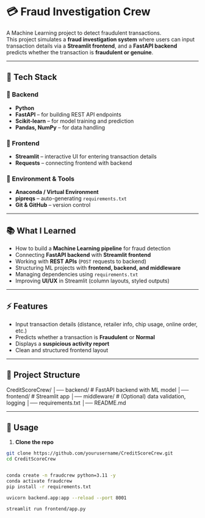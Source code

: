 # 💳 Fraud Investigation Crew  

A Machine Learning project to detect fraudulent transactions.  
This project simulates a **fraud investigation system** where users can input transaction details via a **Streamlit frontend**, and a **FastAPI backend** predicts whether the transaction is **fraudulent or genuine**.

---

## 🚀 Tech Stack  

### 🔹 Backend
- **Python**
- **FastAPI** – for building REST API endpoints  
- **Scikit-learn** – for model training and prediction  
- **Pandas, NumPy** – for data handling  

### 🔹 Frontend
- **Streamlit** – interactive UI for entering transaction details  
- **Requests** – connecting frontend with backend  

### 🔹 Environment & Tools
- **Anaconda / Virtual Environment**
- **pipreqs** – auto-generating `requirements.txt`  
- **Git & GitHub** – version control  

---

## 📚 What I Learned  

- How to build a **Machine Learning pipeline** for fraud detection  
- Connecting **FastAPI backend** with **Streamlit frontend**  
- Working with **REST APIs** (`POST` requests to backend)  
- Structuring ML projects with **frontend, backend, and middleware**  
- Managing dependencies using `requirements.txt`  
- Improving **UI/UX** in Streamlit (column layouts, styled outputs)  

---

## ⚡ Features  

- Input transaction details (distance, retailer info, chip usage, online order, etc.)  
- Predicts whether a transaction is **Fraudulent** or **Normal**  
- Displays a **suspicious activity report**  
- Clean and structured frontend layout  

---

## 📂 Project Structure  

CreditScoreCrew/
│── backend/ # FastAPI backend with ML model
│── frontend/ # Streamlit app
│── middleware/ # (Optional) data validation, logging
│── requirements.txt
│── README.md


---

## 🎯 Usage  

1. **Clone the repo**  
```bash
git clone https://github.com/yourusername/CreditScoreCrew.git
cd CreditScoreCrew


conda create -n fraudcrew python=3.11 -y
conda activate fraudcrew
pip install -r requirements.txt

uvicorn backend.app:app --reload --port 8001

streamlit run frontend/app.py

